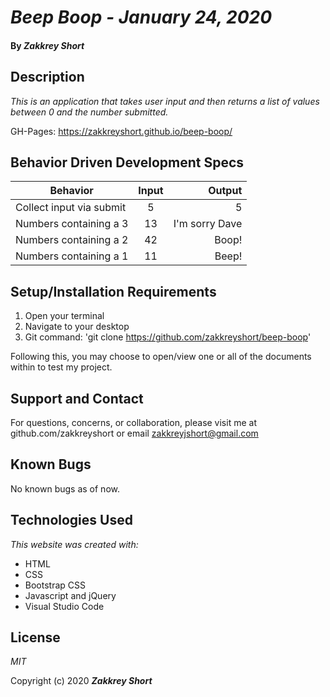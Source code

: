 # _Beep Boop - January 24, 2020_

#### By _**Zakkrey Short**_

## Description

_This is an application that takes user input and then returns a list of values between 0 and the number submitted._

GH-Pages: https://zakkreyshort.github.io/beep-boop/

## Behavior Driven Development Specs
| Behavior   |      Input     |  Output |
|----------|:-------------:|------:|
|Collect input via submit|  5 | 5 |
| Numbers containing a 3  |    13  |   I'm sorry Dave |
| Numbers containing a 2  | 42 |    Boop! |
|Numbers containing a 1  | 11 | Beep!



## Setup/Installation Requirements

1. Open your terminal  
2. Navigate to your desktop 
3. Git command: 'git clone https://github.com/zakkreyshort/beep-boop'



Following this, you may choose to open/view one or all of the documents within to test my project.



## Support and Contact

For questions, concerns, or collaboration, please visit me at github.com/zakkreyshort or email zakkreyjshort@gmail.com

## Known Bugs
No known bugs as of now.



## Technologies Used

_This website was created with:_

* HTML 
* CSS
* Bootstrap CSS
* Javascript and jQuery
* Visual Studio Code 

## License

*MIT*

Copyright (c) 2020 **_Zakkrey Short_**
